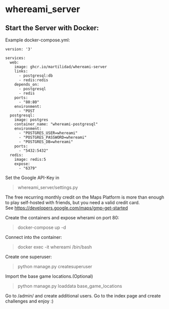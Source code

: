 # whereami_server

## Start the Server with Docker:

Example docker-compose.yml:
```
version: '3'

services:
  web:
    image: ghcr.io/martilidad/whereami-server
    links:
      - postgresql:db
      - redis:redis
    depends_on: 
      - postgresql
      - redis
    ports: 
      - "80:80"
    environment:
      - "POST
  postgresql:
    image: postgres
    container_name: "whereami-postgresql"
    environment:
      - "POSTGRES_USER=whereami"
      - "POSTGRES_PASSWORD=whereami"
      - "POSTGRES_DB=whereami"
    ports:
      - "5432:5432"
  redis:
    image: redis:5
    expose:
      - "6379"

```
Set the Google API-Key in 
> whereami_server/settings.py
  
The free recurring monthly credit on the Maps Platform is more than enough to play self-hosted with friends, but you need a valid credit card.  
See https://developers.google.com/maps/gmp-get-started

Create the containers and expose wherami on port 80:
> docker-compose up -d

Connect into the container:
> docker exec -it whereami /bin/bash

Create one superuser:
>python manage.py createsuperuser

Import the base game locations.(Optional)
>python manage.py loaddata base_game_locations

Go to /admin/ and create additional users. 
Go to the index page and create challenges and enjoy :)